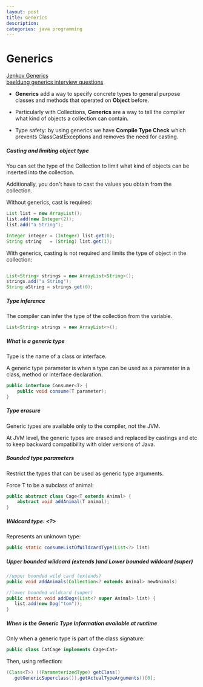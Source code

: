 ```yaml
---
layout: post
title: Generics
description: 
categories: java programming
---
```


# Generics

[Jenkov Generics](http://tutorials.jenkov.com/java-generics/index.html)  
[baeldung generics interview questions](https://www.baeldung.com/java-generics-interview-questions)

* __Generics__ add a way to specify concrete types to general purpose classes and
methods that operated on __Object__ before. 

* Particularly with Collections, __Generics__ are a way to tell the 
compiler what kind of objects a collection can contain.

* Type safety: by using generics we have __Compile Type Check__ which prevents
ClassCastExceptions and removes the need for casting. 

##### Casting and limiting object type

You can set the type of the Collection to limit what kind of objects can
be inserted into the collection. 

Additionally, you don't have to cast
the values you obtain from the collection.  

Without generics, cast is required:
```java
List list = new ArrayList();
list.add(new Integer(2));
list.add("a String");

Integer integer = (Integer) list.get(0);
String string   = (String) list.get(1);
```

With generics, casting is not required and limits the type of object in the collection:  
```java

List<String> strings = new ArrayList<String>();
strings.add("a String");
String aString = strings.get(0);
```

##### Type inference

The compiler can infer the type of the collection from the variable.

```java
List<String> strings = new ArrayList<>();
```

##### What is a generic type

Type is the name of a class or interface.

A generic type parameter is when a type can be used as a parameter in
a class, method or interface declaration.

```java
public interface Consumer<T> {
    public void consume(T parameter);
}
```

##### Type erasure

Generic types are available only to the compiler, not the JVM. 

At JVM level, the generic types are erased and replaced by castings 
and etc to keep backward compatibility with older versions of Java.

##### Bounded type parameters

Restrict the types that can be used as generic type arguments.

Force T to be a subclass of animal:

```java
public abstract class Cage<T extends Animal> {
    abstract void addAnimal(T animal);
}
```

##### Wildcard type: <?>

Represents an unknown type:

```java
public static consumeListOfWildcardType(List<?> list)
```

##### Upper bounded wildcard (extends )and Lower bounded wildcard (super)

```java
//upper bounded wild card (extends)
public void addAnimals(Collection<? extends Animal> newAnimals)

//lower bounded wildcard (super)
public static void addDogs(List<? super Animal> list) {
   list.add(new Dog("tom"));
}
```

##### When is the Generic Type Information available at runtime

Only when a generic type is part of the class signature:

```java
public class CatCage implements Cage<Cat>
```

Then, using reflection:

```java
(Class<T>) ((ParameterizedType) getClass()
  .getGenericSuperclass()).getActualTypeArguments()[0];
```

